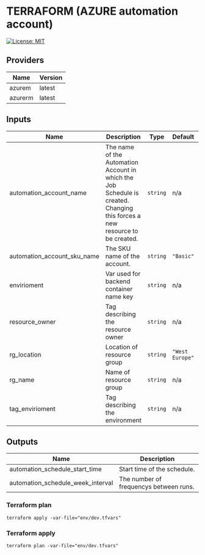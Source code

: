 
# TERRAFORM (AZURE automation account)
[![License: MIT](https://img.shields.io/badge/License-MIT-yellow.svg)](https://opensource.org/licenses/MIT)

## Providers

| Name | Version |
|------|---------|
| azurem | latest |
| azurerm | latest |

## Inputs

| Name | Description | Type | Default | Required |
|------|-------------|------|---------|:-----:|
| automation\_account\_name | The name of the Automation Account in which the Job Schedule is created. Changing this forces a new resource to be created. | `string` | n/a | yes |
| automation\_account\_sku\_name | The SKU name of the account. | `string` | `"Basic"` | no |
| envirioment | Var used for backend container name key | `string` | n/a | yes |
| resource\_owner | Tag describing the resource owner | `string` | n/a | yes |
| rg\_location | Location of resource group | `string` | `"West Europe"` | no |
| rg\_name | Name of resource group | `string` | n/a | yes |
| tag\_envirioment | Tag describing the environment | `string` | n/a | yes |

## Outputs

| Name | Description |
|------|-------------|
| automation\_schedule\_start\_time | Start time of the schedule. |
| automation\_schedule\_week\_interval | The number of frequencys between runs. |

### Terraform plan
```
terraform apply -var-file="env/dev.tfvars"
```
### Terraform apply
```
terraform plan -var-file="env/dev.tfvars"
```